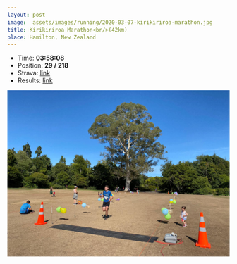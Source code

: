 ```yaml
---
layout: post
image:  assets/images/running/2020-03-07-kirikiriroa-marathon.jpg
title: Kirikiriroa Marathon<br/>(42km)
place: Hamilton, New Zealand
---
```


- Time: **03:58:08**
- Position: **29 / 218**
- Strava: [link](https://www.strava.com/activities/3164551233)
- Results: [link](https://results.timingsports.com/list/kirikiriroamarathon/2020/42KM/)

![Me](/assets/images/running/2020-03-07-kirikiriroa-marathon-me.jpg)

